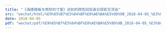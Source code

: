 ```yaml
---
title: "《海德薇格与愤怒的寸茎》迟到的跨性别现身日观影交流会"
src: "wechat/html/%E9%85%B7%E5%84%BF%E8%AE%BA%E5%9D%9B_2018-04-05_%E3%80%8A%E6%B5%B7%E5%BE%B7%E8%96%87%E6%A0%BC%E4%B8%8E%E6%84%A4%E6%80%92%E7%9A%84%E5%AF%B8%E8%8C%8E%E3%80%8B%E8%BF%9F%E5%88%B0%E7%9A%84%E8%B7%A8%E6%80%A7%E5%88%AB%E7%8E%B0%E8%BA%AB%E6%97%A5%E8%A7%82%E5%BD%B1%E4%BA%A4%E6%B5%81%E4%BC%9A.html"
date: 2018-04-05
pdf: "wechat/pdf/%E9%85%B7%E5%84%BF%E8%AE%BA%E5%9D%9B_2018-04-05_%E3%80%8A%E6%B5%B7%E5%BE%B7%E8%96%87%E6%A0%BC%E4%B8%8E%E6%84%A4%E6%80%92%E7%9A%84%E5%AF%B8%E8%8C%8E%E3%80%8B%E8%BF%9F%E5%88%B0%E7%9A%84%E8%B7%A8%E6%80%A7%E5%88%AB%E7%8E%B0%E8%BA%AB%E6%97%A5%E8%A7%82%E5%BD%B1%E4%BA%A4%E6%B5%81%E4%BC%9A.pdf"
---
```

